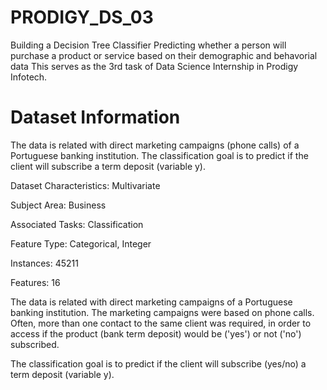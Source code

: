 # PRODIGY_DS_03
 Building a Decision Tree Classifier Predicting whether a person will purchase a product or service based on their demographic and behavorial data  This serves as the 3rd task of Data Science Internship in Prodigy Infotech.

# Dataset Information

The data is related with direct marketing campaigns (phone calls) of a Portuguese banking institution. The classification goal is to predict if the client will subscribe a term deposit (variable y).

Dataset Characteristics: Multivariate

Subject Area: Business

Associated Tasks: Classification

Feature Type: Categorical, Integer

Instances: 45211

Features: 16

The data is related with direct marketing campaigns of a Portuguese banking institution. The marketing campaigns were based on phone calls. Often, more than one contact to the same client was required, in order to access if the product (bank term deposit) would be ('yes') or not ('no') subscribed. 

The classification goal is to predict if the client will subscribe (yes/no) a term deposit (variable y).
